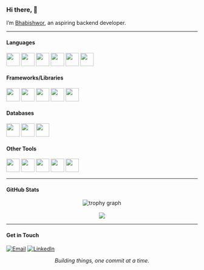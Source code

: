 ### Hi there, 👋
I’m [Bhabishwor](https://bhabishworgrg.github.io/), an aspiring backend developer.

---

<div>
    <div>
        <h4>Languages</h4>
        <img height="35" src="https://raw.githubusercontent.com/marwin1991/profile-technology-icons/refs/heads/main/icons/c%23.png"/>
        <img height="35" src="https://raw.githubusercontent.com/marwin1991/profile-technology-icons/refs/heads/main/icons/java.png"/>
        <img height="35" src="https://raw.githubusercontent.com/marwin1991/profile-technology-icons/refs/heads/main/icons/python.png"/>
        <img height="35" src="https://raw.githubusercontent.com/marwin1991/profile-technology-icons/refs/heads/main/icons/javascript.png"/>
        <img height="35" src="https://raw.githubusercontent.com/marwin1991/profile-technology-icons/refs/heads/main/icons/typescript.png"/>
        <img height="35" src="https://raw.githubusercontent.com/marwin1991/profile-technology-icons/refs/heads/main/icons/c.png"/>
    </div>
    <div>
        <h4>Frameworks/Libraries</h4>
        <img height="35" src="https://raw.githubusercontent.com/marwin1991/profile-technology-icons/refs/heads/main/icons/_net_core.png"/>
        <img height="35" src="https://raw.githubusercontent.com/marwin1991/profile-technology-icons/refs/heads/main/icons/odoo.png"/>
        <img height="35" src="https://raw.githubusercontent.com/marwin1991/profile-technology-icons/refs/heads/main/icons/react.png"/>
        <img height="35" src="https://raw.githubusercontent.com/marwin1991/profile-technology-icons/refs/heads/main/icons/bootstrap.png"/>
        <img height="35" src="https://raw.githubusercontent.com/marwin1991/profile-technology-icons/refs/heads/main/icons/tailwind_css.png"/>
    </div>
    <div>
        <h4>Databases</h4>
        <img height="35" src="https://raw.githubusercontent.com/marwin1991/profile-technology-icons/refs/heads/main/icons/postgresql.png"/>
        <img height="35" src="https://raw.githubusercontent.com/marwin1991/profile-technology-icons/refs/heads/main/icons/sqlite.png"/>
        <img height="35" src="https://raw.githubusercontent.com/marwin1991/profile-technology-icons/refs/heads/main/icons/oracle.png"/>
    </div>
    <div>
        <h4>Other Tools</h4>
        <img height="35" src="https://raw.githubusercontent.com/marwin1991/profile-technology-icons/refs/heads/main/icons/git.png"/>
        <img height="35" src="https://raw.githubusercontent.com/marwin1991/profile-technology-icons/refs/heads/main/icons/linux.png"/>
        <img height="35" src="https://raw.githubusercontent.com/marwin1991/profile-technology-icons/refs/heads/main/icons/docker.png"/>
        <img height="35" src="https://raw.githubusercontent.com/marwin1991/profile-technology-icons/refs/heads/main/icons/godot.png"/>
        <img height="35" src="https://raw.githubusercontent.com/marwin1991/profile-technology-icons/refs/heads/main/icons/android_studio.png"/>
    </div>
</div>

---

#### GitHub Stats
<div align="center">
    <img src="https://github-profile-trophy.vercel.app?username=Bhabishworgrg&theme=juicyfresh&margin-w=15&column=-1" alt="trophy graph"/>
</div>

<br>

<div align="center">
    <img src="https://gh-readme-profile.vercel.app/api?username=Bhabishworgrg&theme=catppuccin-mocha&hide=forks,issues"/>
</div>

---

#### Get in Touch
[<img src="https://img.shields.io/badge/email-white?&style=for-the-badge&logo=gmail" alt="Email"/>](mailto:bhabishworgrg@gmail.com)
[<img src="https://img.shields.io/badge/linkedin-blue?&style=for-the-badge" alt="LinkedIn"/>](https://www.linkedin.com/in/bhabishwor-gurung/)

<p align="center">
    <em>Building things, one commit at a time.</em>
</p>
